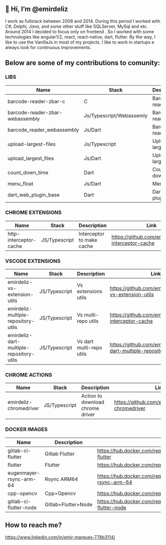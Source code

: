 ## 👋 Hi, I’m @emirdeliz

I work as fullstack between 2008 and 2014. During this period I worked with *C#, Delphi, Java*, and some other stuff like SQLServer, MySql and etc. Around 2014 I decided to focus only on frontend . So I worked with some technologies like angular1/2, react, react-native, dart, flutter. By the way, I like to use the VanillaJs in most of my projects. I like to work in startups e always look for continuous improvements.

## Below are some of my contributions to comunity:

### LIBS

| **Name**                        | **Stack**                | **Description**                    | **Link**                                            |
| ------------------------------- | ------------------------ | ---------------------------------- | --------------------------------------------------- |
| barcode-reader-zbar-c           | C                        | Barcode reader       | https://github.com/emirdeliz/barcode-reader-zbar-c                |
| barcode-reader-zbar-webassembly | Js/Typescript/Webassemly | Barcode reader       | https://www.npmjs.com/package/barcode-reader-zbar-webassembly     |
| barcode_reader_webassembly      | Js/Dart                  | Barcode reader.      | https://pub.dev/packages/barcode_reader_webassembly               |
| upload-largest-files            | Js/Typescript            | Upload large files   | https://www.npmjs.com/package/upload-largest-files                |
| upload_largest_files            | Js/Dart                  | Upload large files   | https://pub.dev/packages/upload_largest_files                     |
| count_down_time                 | Dart                     | Count-down timer     | https://pub.dev/packages/count_down_time                          |
| menu_float                      | Js/Dart                  | Menu float           | https://pub.dev/packages/menu_float                               |
| dart_web_plugin_base            | Dart                     | Dart web plugin base | https://pub.dev/packages/dart_web_plugin_base                     |

### CHROME EXTENSIONS

| **Name**                        | **Stack**                | **Description**                    | **Link**                                            |
| ------------------------------- | ------------------------ | ---------------------------------- | --------------------------------------------------- |
| http-interceptor-cache          | JS/Typescript            | Interceptor to make cache          | https://github.com/emirdeliz/http-interceptor-cache |


### VSCODE EXTENSIONS

| **Name**                            | **Stack**                | **Description**                    | **Link**                                        |
| -------------------------------     | ------------------------ | ---------------------------------- | ----------------------------------------------- |
| emirdeliz-vs-extension-utils             | JS/Typescript | Vs extensions utils      | https://github.com/emirdeliz/emirdeliz-vs-extension-utils      |
| emirdeliz-multiple-repository-utils      | JS/Typescript | Vs multi-repo utils      | https://github.com/emirdeliz/http-interceptor-cache            |
| emirdeliz-dart-multiple-repository-utils | JS/Typescript | Vs dart multi-repo utils | https://github.com/emirdeliz/emirdeliz-dart-multiple-repository-utils |

### CHROME ACTIONS

| **Name**                        | **Stack**                | **Description**                    | **Link**                                            |
| ------------------------------- | ------------------------ | ---------------------------------- | --------------------------------------------------- |
| emirdeliz-chromedriver          | JS/Typescript            | Action to download chrome driver   | https://github.com/emirdeliz/emirdeliz-chromedriver |

### DOCKER IMAGES

| **Name**                | **Description**          |     **Link**                                                               |
| ----------------------- | ------------------------ | -------------------------------------------------------------------------- |
| gitlab-ci-flutter       | Gitlab Flutter           | https://hub.docker.com/repository/docker/emirdeliz/gitlab-ci-flutter       |
| flutter                 | Flutter                  | https://hub.docker.com/repository/docker/emirdeliz/flutter                 |
| eugenmayer-rsync-arm-64 | Rsync ARM64              | https://hub.docker.com/repository/docker/emirdeliz/eugenmayer-rsync-arm-64 |
| cpp-opencv              | Cpp+Opencv               | https://hub.docker.com/repository/docker/emirdeliz/cpp-opencv              |
| gitlab-ci-flutter-node  | Gitlab+Flutter+Node      | https://hub.docker.com/repository/docker/emirdeliz/gitlab-ci-flutter-node  |

## How to reach me?
 https://www.linkedin.com/in/emir-marques-778b3114/

<!---
emirdeliz/emirdeliz is a ✨ special ✨ repository because its `README.md` (this file) appears on your GitHub profile.
You can click the Preview link to take a look at your changes.
--->
